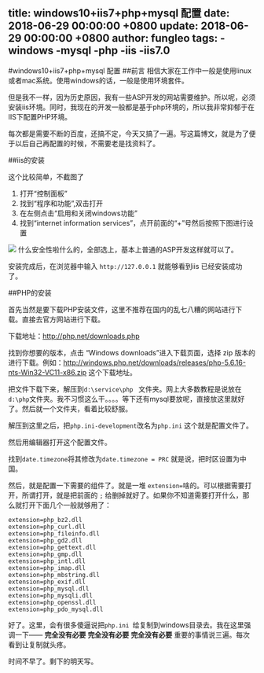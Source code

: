 title: windows10+iis7+php+mysql 配置
date: 2018-06-29 00:00:00 +0800
update: 2018-06-29 00:00:00 +0800
author: fungleo
tags:
    -windows
    -mysql
    -php
    -iis
    -iis7.0
---

#windows10+iis7+php+mysql 配置
##前言
相信大家在工作中一般是使用linux或者mac系统。使用windows的话，一般是使用环境套件。

但是我不一样，因为历史原因，我有一些ASP开发的网站需要维护。所以呢，必须安装iis环境。同时，我现在的开发一般都是基于php环境的，所以我非常抑郁于在IIS下配置PHP环境。

每次都是需要不断的百度，还搞不定，今天又搞了一遍。写这篇博文，就是为了便于以后自己再配置的时候，不需要老是找资料了。

##iis的安装

这个比较简单，不截图了

1. 打开“控制面板”
2. 找到“程序和功能”,双击打开
3. 在左侧点击“启用和关闭windows功能”
4. 找到“internet information services”，点开前面的“+”号然后按照下图进行设置

![](https://raw.githubusercontent.com/fengcms/articles/master/image/a9/f95663bdddb609a380077811ec01e6.jpg)
什么安全性啦什么的，全部选上，基本上普通的ASP开发这样就可以了。


安装完成后，在浏览器中输入 `http://127.0.0.1` 就能够看到iis 已经安装成功了。

##PHP的安装

首先当然是要下载PHP安装文件，这里不推荐在国内的乱七八糟的网站进行下载。直接去官方网站进行下载。

下载地址：http://php.net/downloads.php

找到你想要的版本，点击 “Windows downloads”进入下载页面，选择 zip 版本的进行下载。例如：http://windows.php.net/downloads/releases/php-5.6.16-nts-Win32-VC11-x86.zip 这个下载地址。

把文件下载下来，解压到`d:\service\php ` 文件夹。网上大多数教程是说放在`d:\php`文件夹。我不习惯这么干。。。。等下还有mysql要放呢，直接放这里就好了。然后就一个文件夹，看着比较舒服。

解压到这里之后，把`php.ini-development`改名为`php.ini` 这个就是配置文件了。

然后用编辑器打开这个配置文件。

找到`date.timezone`将其修改为`date.timezone = PRC` 就是说，把时区设置为中国。

然后，就是配置一下需要的组件了。就是一堆 `extension=`啥的。可以根据需要打开，所谓打开，就是把前面的 `;` 给删掉就好了。如果你不知道需要打开什么，那么就打开下面几个一般就够用了：

```
extension=php_bz2.dll
extension=php_curl.dll
extension=php_fileinfo.dll
extension=php_gd2.dll
extension=php_gettext.dll
extension=php_gmp.dll
extension=php_intl.dll
extension=php_imap.dll
extension=php_mbstring.dll
extension=php_exif.dll
extension=php_mysql.dll
extension=php_mysqli.dll
extension=php_openssl.dll
extension=php_pdo_mysql.dll
```
好了。这里，会有很多傻逼说把`php.ini `给复制到windows目录去。我在这里强调一下——
**完全没有必要**
**完全没有必要**
**完全没有必要**
重要的事情说三遍。每次看到让复制就头疼。

时间不早了。剩下的明天写。